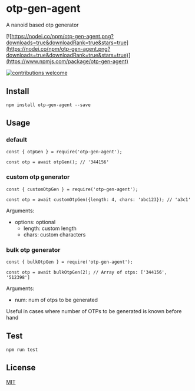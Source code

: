 # otp-gen-agent
A nanoid based otp generator

[![https://nodei.co/npm/otp-gen-agent.png?downloads=true&downloadRank=true&stars=true](https://nodei.co/npm/otp-gen-agent.png?downloads=true&downloadRank=true&stars=true)](https://www.npmjs.com/package/otp-gen-agent)

[![contributions welcome](https://img.shields.io/badge/contributions-welcome-brightgreen.svg?style=flat)](https://github.com/dwyl/esta/issues)




## Install
`npm install otp-gen-agent --save`

## Usage
 
### default
```
const { otpGen } = require('otp-gen-agent');

const otp = await otpGen(); // '344156'

```

### custom otp generator

```
const { customOtpGen } = require('otp-gen-agent');

const otp = await customOtpGen({length: 4, chars: 'abc123}); // 'a3c1'

```

Arguments: 
  - options: optional
    - length: custom length
    - chars: custom characters

### bulk otp generator

```
const { bulkOtpGen } = require('otp-gen-agent');

const otp = await bulkOtpGen(2); // Array of otps: ['344156', '512398']

```

Arguments: 
  - num: num of otps to be generated

Useful in cases where number of OTPs to be generated is known before hand
## Test

`npm run test`

## License
[MIT][license-url]



[license-url]: LICENSE
